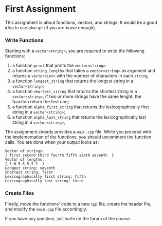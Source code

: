 # First Assignment

This assignment is about functions, vectors, and strings. It would be a good idea to use also git (if you are brave enough).

### Write Functions ###

Starting with a `vector<string>`, you are required to write the following functions:

1. a function `print` that prints the `vector<string>`;
2. a function `string_lengths` that takes a `vector<string>` as argument and returns a `vector<int>` with the number of characters in each `string`;
3. a function `longest_string` that returns the longest string in a `vector<string>`;
4. a function `shortest_string` that returns the shortest string in a `vector<string>`, if two or more strings have the same lenght, the function return the first one;
5. a function `alpha_first_string` that returns the lexicographically first string in a `vector<string>`;
6. a function `alpha_last_string` that returns the lexicographically last string in a `vector<string>`;

The assignment already provides a `main.cpp` file. While you proceed with the implementation of the functions, you should uncomment the function calls.
You are done when your output looks as:

```
Vector of strings:
{ first second third fourth fifth sixth seventh  }
Vector of lengths:
{ 5 6 5 6 5 5 7  }
Longest string: seventh
Shortest string: first
Lexicographically first string: fifth
Lexicographically last string: third

```


### Create Files ###

Finally, move the functions' code to a new `cpp` file, create the header file, and modify the `main.cpp` file accordingly.


If you have any question, just write on the forum of the course. 

